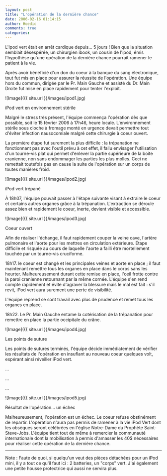 ```yaml
---
layout: post
title: "L'opération de la dernière chance"
date: 2006-02-16 01:14:15
author: Hoedic
comments: true
categories: 
---
```



L'Ipod vert était en arrêt cardique depuis... 5 jours ! Bien que la situation semblait désespérée, un chirurgien ibook, un cousin de l'ipod, émis l'hypothèse qu'une opération de la dernière chance pourrait ramener le patient à la vie.

Après avoir bénéficié d'un don du coeur à la banque du sang électronique, tout fut mis en place pour assurer la réussite de l'opération. Une équipe hors du commun, dirigée par le Pr. Main Gauche et assisté du Dr. Main Droite fut mise en place rapidement pour tenter l'exploit.

![Image]({{ site.url }}/images/ipod1.jpg)
<div class="photoattrib">iPod vert en environnement stérile</div>



Malgré le stress très présent, l'équipe commença l'opération dès que possible, soit le 15 février 2006 à 17h46, heure locale. L'environnement stérile sous cloche à fromage monté en urgence devait permettre tout d'éviter infection nausocomiale malgré cette chirurgie à coeur ouvert.

La première étape fut surement la plus difficile : la trépanation ne fonctionnant pas avec l'outil prévu à cet effet, il fallu envisager l'utilisation d'un tourne-vis plat qui permet d'enlever la partie supérieure de la boite cranienne, non sans endommager les parties les plus molles. Ceci ne remettait toutefois pas en cause la suite de l'opération sur un corps de toutes manières froid.

![Image]({{ site.url }}/images/ipod2.jpg)
<div class="photoattrib">iPod vert trépané</div>



À 18h07, l'équipe pouvait passer à l'étape suivante visant à extraire le coeur et certains autres organes grâce à la trépanation. L'extraction se déroule assez bien et rapidement le coeur, inerte, devient visible et accessible.

![Image]({{ site.url }}/images/ipod3.jpg)
<div class="photoattrib">Coeur ouvert</div>



Afin de réaliser l'échange, il faut rapidement couper la veine cave, l'artère pulmonaire et l'aorte pour les mettres en circulation extérieure. Étape difficile et risquée au cours de laquelle l'aorte a failli être mortellement touchée par un tourne-vis cruciforme.

18h17. le coeur est changé et les principales veines et aorte en place ; il faut maintenant remettre tous les organes en place dans le corps sans les heurter. Malheureusement durant cette remise en place, l'oeil frotte contre la paroi cranienne retournant par la même cornée. L'équipe s'en rend compte rapidement et évite d'agraver la blessure mais le mal est fait : s'il revit, iPod vert aura surement une perte de visibilité.

L'équipe reprend se sont travail avec plus de prudence et remet tous les organes en place.

18h22. Le Pr. Main Gauche entame la cotérisation de la trépanation pour remettre en place la partie occipitale du crâne.

![Image]({{ site.url }}/images/ipod4.jpg)
<div class="photoattrib">Les points de suture</div>



Les points de sutures terminés, l'équipe décide immédiatement de vérifier les résultats de l'opération en insuflant au nouveau coeur quelques volt, espérant ainsi réveiller iPod vert.

...

...

...

![Image]({{ site.url }}/images/ipod5.jpg)
<div class="photoattrib">Résultat de l'opération... un échec</div>



Malheureusement, l'opération est un échec. Le coeur refuse obstinément de repartir. L'opération n'aura pas permis de ramener à la vie iPod Vert dont les obsèques seront célébrées en l'église Notre-Dame du Prophète Saint-Steve-Jobs. L'équipe tient tout de même à remercier la communauté internationale dont la mobilisation à permis d'amasser les 40$ nécessaires pour réaliser cette opération de la dernière chance.

***

Note : Faute de quoi, si quelqu'un veut des pièces détachées  pour un iPod mini, il y a tout ce qu'il faut ici : 2 batteries, un "corps" vert. J'ai également une petite housse protectrice qui aussi ne servira plus.